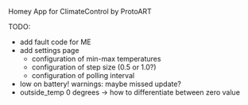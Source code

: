 Homey App for ClimateControl by ProtoART

TODO:
* add fault code for ME
* add settings page
  * configuration of min-max temperatures
  * configuration of step size (0.5 or 1.0?)
  * configuration of polling interval
* low on battery! warnings: maybe missed update?
* outside_temp 0 degrees -> how to differentiate between zero value
